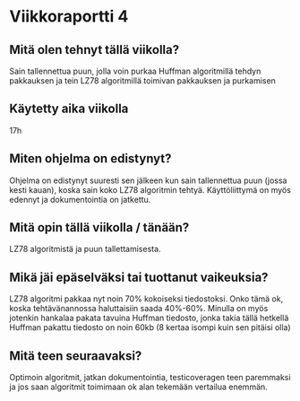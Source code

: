 # Viikkoraportti 4

## Mitä olen tehnyt tällä viikolla?
Sain tallennettua puun, jolla voin purkaa Huffman algoritmillä tehdyn pakkauksen ja tein LZ78 algoritmillä toimivan pakkauksen ja purkamisen

## Käytetty aika viikolla
17h

## Miten ohjelma on edistynyt?
Ohjelma on edistynyt suuresti sen jälkeen kun sain tallennettua puun (jossa kesti kauan), koska sain koko LZ78 algoritmin tehtyä.
Käyttöliittymä on myös edennyt ja dokumentointia on jatkettu.

## Mitä opin tällä viikolla / tänään?
LZ78 algoritmistä ja puun tallettamisesta.

## Mikä jäi epäselväksi tai tuottanut vaikeuksia?
LZ78 algoritmi pakkaa nyt noin 70% kokoiseksi tiedostoksi. Onko tämä ok, koska tehtävänannossa haluttaisiin saada 40%-60%.
Minulla on myös jotenkin hankalaa pakata tavuina Huffman tiedosto, jonka takia tällä hetkellä Huffman pakattu tiedosto on noin 60kb (8 kertaa isompi kuin sen pitäisi olla)

## Mitä teen seuraavaksi?
Optimoin algoritmit, jatkan dokumentointia, testicoveragen teen paremmaksi ja jos saan algoritmit toimimaan ok alan tekemään vertailua enemmän.
